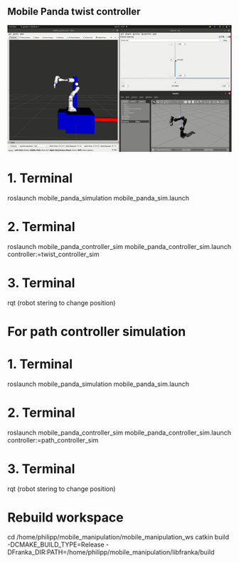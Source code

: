 ## Mobile Panda twist controller
![MoveLinearCut](.graphics/MoveLinearCut.gif)

# 1. Terminal
roslaunch mobile_panda_simulation mobile_panda_sim.launch

# 2. Terminal
roslaunch mobile_panda_controller_sim mobile_panda_controller_sim.launch controller:=twist_controller_sim

# 3. Terminal
rqt (robot stering to change position)

# For path controller simulation

# 1. Terminal
roslaunch mobile_panda_simulation mobile_panda_sim.launch

# 2. Terminal
roslaunch mobile_panda_controller_sim mobile_panda_controller_sim.launch controller:=path_controller_sim

# 3. Terminal
rqt (robot stering to change position)

# Rebuild workspace
cd /home/philipp/mobile_manipulation/mobile_manipulation_ws
catkin build -DCMAKE_BUILD_TYPE=Release -DFranka_DIR:PATH=/home/philipp/mobile_manipulation/libfranka/build